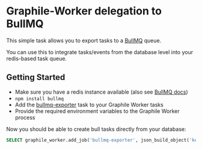 # Graphile-Worker delegation to BullMQ

This simple task allows you to export tasks to a
[BullMQ](https://github.com/taskforcesh/bullmq) queue.

You can use this to integrate tasks/events from the database level into your
redis-based task queue.

## Getting Started

- Make sure you have a redis instance available (also see
  [BullMQ docs](https://docs.bullmq.io/guide/connections))
- `npm install bullmq`
- Add the [bullmq-exporter](./tasks/bullmq-exporter.js) task to your Graphile
  Worker tasks
- Provide the required environment variables to the Graphile Worker process

Now you should be able to create bull tasks directly from your database:

```sql
SELECT graphile_worker.add_job('bullmq-exporter', json_build_object('key', 'value'));
```
